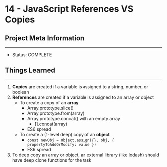 # 14 - JavaScript References VS Copies

## Project Meta Information
---
* Status: COMPLETE


## Things Learned
---
1. **Copies** are created if a variable is assigned to a string, number, or boolean
2. **References** are created if a variable is assigned to an array or object
    - To create a copy of an **array**
        - Array.prototype.slice()
        - Array.prototype.from(array)
        - Array.prototype.concat() with an empty array
            - [].concat(array)
        - ES6 spread
    - To create a (1-level deep) copy of an **object**
        - `const newObj = Object.assign({}, obj, { propertyToAddOrModify: value })`
        - ES6 spread
3. To deep copy an array or object, an external library (like lodash) should have deep clone functions for the task